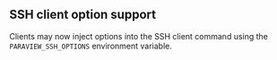 ## SSH client option support

Clients may now inject options into the SSH client command using the
`PARAVIEW_SSH_OPTIONS` environment variable.
